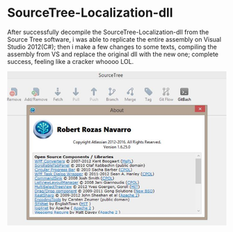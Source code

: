 # SourceTree-Localization-dll
After successfully decompile the SourceTree-Localization-dll from the Source Tree software, i was able to replicate the entire
assembly on Visual Studio 2012(C#); then i make a few changes to some texts, compiling the assembly from VS and replace the 
original dll with the new one; complete success, feeling like a cracker whoooo LOL.

![alt tag](https://raw.githubusercontent.com/AshWilliams/SourceTree-Localization-dll/master/PoC.JPG)





